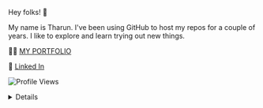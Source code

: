 Hey folks! 👋

My name is Tharun. I've been using GitHub to host my repos for a couple of years. I like to explore and learn trying out new things. 


🧑‍💻  [MY PORTFOLIO](https://tharun-portfolio-tce.vercel.app/)

🚀  [Linked In](https://www.linkedin.com/in/tharun-dharmaraj-004888223/) 


![Profile Views](https://komarev.com/ghpvc/?username=TharunDharmaraj&style=flat-square&color=green)

<details >

| App  | Description | APK | Developed By |
| ------------- | ------------- | ------------- |------------- |
| [WallX-ly](https://github.com/TharunDharmaraj/Wallpaperly)  | Wallpaper App That retries Image from Firebase and Uses various caching and storing Features  | [WallX-ly APK](https://github.com/TharunDharmaraj/TharunDharmaraj/raw/main/wallx-ly.apk) | [Tharun](https://github.com/TharunDharmaraj)  |
| [ParkX](https://github.com/TharunDharmaraj/Parking)  | Parking Slot tracking and Billing App Connection With IoT  | [ParkX APK](https://github.com/TharunDharmaraj/TharunDharmaraj/raw/main/ParkX.apk) | [Thirumalai](https://github.com/Thiru-Malai)  <br> [Tharun](https://github.com/TharunDharmaraj)  |
| [XrossTalk](https://github.com/Thiru-Malai/XrossTalk)  | Online Chatting and Connection App | [Xrosstalk APK](https://github.com/TharunDharmaraj/TharunDharmaraj/raw/main/Xrosstalk.apk) |  [Thirumalai](https://github.com/Thiru-Malai)  <br> [Rahul Prasanna](https://github.com/RahulPrasanna-code) <br> [Pathri Narayanan](https://github.com/Pathrinarayanan)  <br> [Arun](https://github.com/ARUN-S01)  <br> [Tharun](https://github.com/TharunDharmaraj) |
| [Motiva Quotes](https://github.com/TharunDharmaraj/quotes_app)  | Create, View, Like and Share Quote | [Motiva Quotes APK](https://github.com/TharunDharmaraj/TharunDharmaraj/raw/main/Motiva_Quotes_base.apk) | [Tharun](https://github.com/TharunDharmaraj) |
| [Parking Lot Management](https://github.com/TharunDharmaraj/parkingLotManagement)  | Android App that tracks Intime and OutTime along with Vehicles Number Plate in a Parking Lot  | [Parking Lot Management APK](https://github.com/TharunDharmaraj/TharunDharmaraj/raw/main/Parking%20Lot%20Management.apk) | [Rahul Prasanna](https://github.com/RahulPrasanna-code) <br> [Tharun](https://github.com/TharunDharmaraj) |
| Code Bots Attendance Management(Code Not Found)  | Faculty and Student based Attendance Monitoring and   | [Attendance Management APK](https://github.com/TharunDharmaraj/TharunDharmaraj/raw/main/Code%20Bots.apk) | [Thirumalai](https://github.com/Thiru-Malai)  <br> [Tharun](https://github.com/TharunDharmaraj) |
| [Flicky Tricky](https://github.com/Thiru-Malai/Flicky-Tricky)  | Endless Flappy Bird Game Using Blink Detection  | [Flicky Tricky APK](https://github.com/TharunDharmaraj/TharunDharmaraj/raw/main/Flicky%20Tricky.apk) | [Thirumalai](https://github.com/Thiru-Malai) <br> [Arun](https://github.com/ARUN-S01)  <br> [Tharun](https://github.com/TharunDharmaraj) |
| [MyLab](https://github.com/Thiru-Malai/Techutsav_Attendance)  |  Lab Attendance using QR code | [MyLab APK](https://github.com/TharunDharmaraj/TharunDharmaraj/raw/main/MyLab.apk) | [Thirumalai](https://github.com/Thiru-Malai) <br> [Arun](https://github.com/ARUN-S01)  <br> [Tharun](https://github.com/TharunDharmaraj) |
| [MultiPlayer Sample](https://github.com/TharunDharmaraj/TharunDharmaraj/raw/main/MultiPlayerSample.apk)  | MultiPlayer Sample Cell  | [MultiPlayer APK](https://github.com/TharunDharmaraj/TharunDharmaraj/raw/main/MultiPlayerSample.apk) | [Thirumalai](https://github.com/Thiru-Malai) <br> [Arun](https://github.com/ARUN-S01)  <br> [Tharun](https://github.com/TharunDharmaraj) |
</details>
